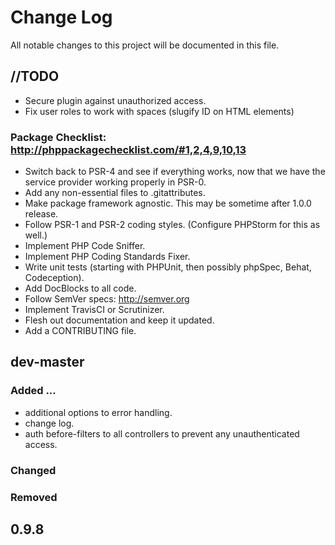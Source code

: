 # Change Log
All notable changes to this project will be documented in this file.

## //TODO
- Secure plugin against unauthorized access.
- Fix user roles to work with spaces (slugify ID on HTML elements)

### Package Checklist: http://phppackagechecklist.com/#1,2,4,9,10,13
- Switch back to PSR-4 and see if everything works, now that we have the service provider working properly in PSR-0.
- Add any non-essential files to .gitattributes.
- Make package framework agnostic. This may be sometime after 1.0.0 release.
- Follow PSR-1 and PSR-2 coding styles. (Configure PHPStorm for this as well.)
- Implement PHP Code Sniffer.
- Implement PHP Coding Standards Fixer.
- Write unit tests (starting with PHPUnit, then possibly phpSpec, Behat, Codeception).
- Add DocBlocks to all code.
- Follow SemVer specs: http://semver.org
- Implement TravisCI or Scrutinizer.
- Flesh out documentation and keep it updated.
- Add a CONTRIBUTING file.

## dev-master
### Added ...
- additional options to error handling.
- change log.
- auth before-filters to all controllers to prevent any unauthenticated access.

### Changed

### Removed

## 0.9.8
